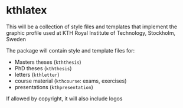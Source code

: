# kthlatex
This will be a collection of style files and templates that implement the graphic profile used at KTH Royal Institute of Technology, Stockholm, Sweden

The package will contain style and template files for:
* Masters theses (`kththesis`)
* PhD theses (`kththesis`)
* letters (`kthletter`)
* course material (`kthcourse`: exams, exercises)
* presentations (`kthpresentation`)

If allowed by copyright, it will also include logos
